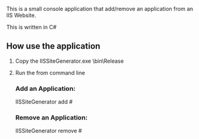 This is a small console application that add/remove an application from an IIS Website.

This is written in C#

## How use the application

1. Copy the IISSiteGenerator.exe \bin\Release
2. Run the from command line 
	### Add an Application:
     IISSiteGenerator add #<Web site name> <application name to be created> <directory>

	### Remove an Application:
     IISSiteGenerator remove #<Web site name> <application name to be created> 


